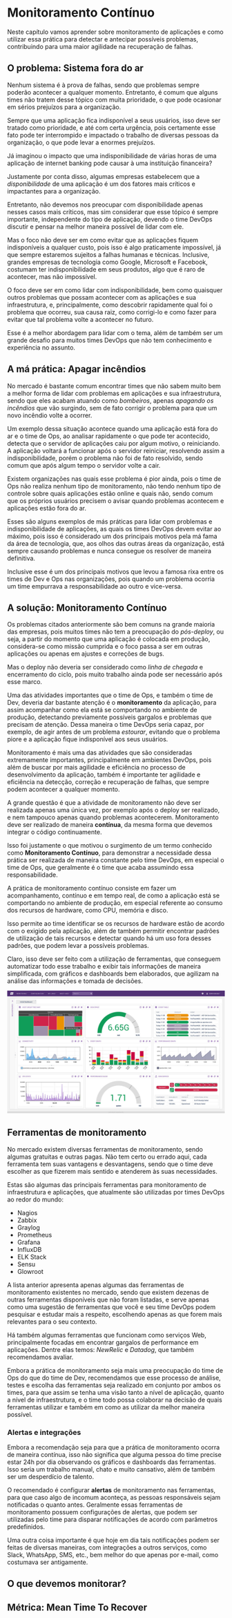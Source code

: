 # Monitoramento Contínuo

Neste capítulo vamos aprender sobre monitoramento de aplicações e como utilizar essa prática para detectar e antecipar possíveis problemas, contribuindo para uma maior agilidade na recuperação de falhas.

## O problema: Sistema fora do ar

Nenhum sistema é à prova de falhas, sendo que problemas sempre poderão acontecer a qualquer momento. Entretanto, é comum que alguns times não tratem desse tópico com muita prioridade, o que pode ocasionar em sérios prejuízos para a organização.

Sempre que uma aplicação fica indisponível a seus usuários, isso deve ser tratado como prioridade, e até com certa urgência, pois certamente esse fato pode ter interrompido e impactado o trabalho de diversas pessoas da organização, o que pode levar a enormes prejuízos.

Já imaginou o impacto que uma indisponibilidade de várias horas de uma aplicação de internet banking pode causar à uma instituição financeira?

Justamente por conta disso, algumas empresas estabelecem que a *disponibilidade* de uma aplicação é um dos fatores mais críticos e impactantes para a organização.

Entretanto, não devemos nos preocupar com disponibilidade apenas nesses casos mais críticos, mas sim considerar que esse tópico é sempre importante, independente do tipo de aplicação, devendo o time DevOps discutir e pensar na melhor maneira possível de lidar com ele.

Mas o foco não deve ser em como evitar que as aplicações fiquem indisponíveis a qualquer custo, pois isso é algo praticamente impossível, já que sempre estaremos sujeitos a falhas humanas e técnicas. Inclusive, grandes empresas de tecnologia como Google, Microsoft e Facebook, costumam ter indisponibilidade em seus produtos, algo que é raro de acontecer, mas não impossível.

O foco deve ser em como lidar com indisponibilidade, bem como quaisquer outros problemas que possam acontecer com as aplicações e sua infraestrutura, e, principalmente, como descobrir rapidamente qual foi o problema que ocorreu, sua causa raiz, como corrigi-lo e como fazer para evitar que tal problema volte a acontecer no futuro.

Esse é a melhor abordagem para lidar com o tema, além de também ser um grande desafio para muitos times DevOps que não tem conhecimento e experiência no assunto.

## A má prática: Apagar incêndios

No mercado é bastante comum encontrar times que não sabem muito bem a melhor forma de lidar com problemas em aplicações e sua infraestrutura, sendo que eles acabam atuando como *bombeiros*, apenas *apagando os incêndios* que vão surgindo, sem de fato corrigir o problema para que um novo incêndio volte a ocorrer.

Um exemplo dessa situação acontece quando uma aplicação está fora do ar e o time de Ops, ao analisar rapidamente o que pode ter acontecido, detecta que o servidor de aplicações caiu por algum motivo, o reiniciando. A aplicação voltará a funcionar após o servidor reiniciar, resolvendo assim a indisponibilidade, porém o problema não foi de fato resolvido, sendo comum que após algum tempo o servidor volte a cair.

Existem organizações nas quais esse problema é pior ainda, pois o time de Ops não realiza nenhum tipo de monitoramento, não tendo nenhum tipo de controle sobre quais aplicações estão online e quais não, sendo comum que os próprios usuários precisem o avisar quando problemas acontecem e aplicações estão fora do ar.

Esses são alguns exemplos de más práticas para lidar com problemas e indisponibilidade de aplicações, as quais os times DevOps devem evitar ao máximo, pois isso é considerado um dos principais motivos pela má fama da área de tecnologia, que, aos olhos das outras áreas da organização, está sempre causando problemas e nunca consegue os resolver de maneira definitiva.

Inclusive esse é um dos principais motivos que levou a famosa rixa entre os times de Dev e Ops nas organizações, pois quando um problema ocorria um time empurrava a responsabilidade ao outro e vice-versa.

## A solução: Monitoramento Contínuo

Os problemas citados anteriormente são bem comuns na grande maioria das empresas, pois muitos times não tem a preocupação do *pós-deploy*, ou seja, a partir do momento que uma aplicação é colocada em produção, considera-se como missão cumprida e o foco passa a ser em outras aplicações ou apenas em ajustes e correções de bugs.

Mas o deploy não deveria ser considerado como *linha de chegada* e encerramento do ciclo, pois muito trabalho ainda pode ser necessário após esse marco.

Uma das atividades importantes que o time de Ops, e também o time de Dev, deveria dar bastante atenção é o **monitoramento** da aplicação, para assim acompanhar como ela está se comportando no ambiente de produção, detectando previamente possíveis gargalos e problemas que precisam de atenção. Dessa maneira o time DevOps seria capaz, por exemplo, de agir antes de um problema *estourar*, evitando que o problema piore e a aplicação fique indisponível aos seus usuários.

Monitoramento é mais uma das atividades que são consideradas extremamente importantes, principalmente em ambientes DevOps, pois além de buscar por mais agilidade e eficiência no processo de desenvolvimento da aplicação, também é importante ter agilidade e eficiência na detecção, correção e recuperação de falhas, que sempre podem acontecer a qualquer momento.

A grande questão é que a atividade de monitoramento não deve ser realizada apenas uma única vez, por exemplo após o deploy ser realizado, e nem tampouco apenas quando problemas acontecerem. Monitoramento deve ser realizado de maneira **contínua**, da mesma forma que devemos integrar o código continuamente.

Isso foi justamente o que motivou o surgimento de um termo conhecido como **Monitoramento Contínuo**, para demonstrar a necessidade dessa prática ser realizada de maneira constante pelo time DevOps, em especial o time de Ops, que geralmente é o time que acaba assumindo essa responsabilidade.

A prática de monitoramento contínuo consiste em fazer um acompanhamento, contínuo e em tempo real, de como a aplicação está se comportando no ambiente de produção, em especial referente ao consumo dos recursos de hardware, como CPU, memória e disco.

Isso permite ao time identificar se os recursos de hardware estão de acordo com o exigido pela aplicação, além de também permitir encontrar padrões de utilização de tais recursos e detectar quando há um uso fora desses padrões, que podem levar a possíveis problemas.

Claro, isso deve ser feito com a utilização de ferramentas, que conseguem automatizar todo esse trabalho e exibir tais informações de maneira simplificada, com gráficos e dashboards bem elaborados, que agilizam na análise das informações e tomada de decisões.

![Exemplo de dashboard de uma ferramenta de monitoramento](imagens/capitulo-11/dashboard.jpg)

## Ferramentas de monitoramento

No mercado existem diversas ferramentas de monitoramento, sendo algumas gratuitas e outras pagas. Não tem certo ou errado aqui, cada ferramenta tem suas vantagens e desvantagens, sendo que o time deve escolher as que fizerem mais sentido e atenderem às suas necessidades.

Estas são algumas das principais ferramentas para monitoramento de infraestrutura e aplicações, que atualmente são utilizadas por times DevOps ao redor do mundo:

* Nagios
* Zabbix
* Graylog
* Prometheus
* Grafana
* InfluxDB
* ELK Stack
* Sensu
* Glowroot

A lista anterior apresenta apenas algumas das ferramentas de monitoramento existentes no mercado, sendo que existem dezenas de outras ferramentas disponíveis que não foram listadas, e serve apenas como uma sugestão de ferramentas que você e seu time DevOps podem pesquisar e estudar mais a respeito, escolhendo apenas as que forem mais relevantes para o seu contexto.

Há também algumas ferramentas que funcionam como serviços Web, principalmente focadas em encontrar gargalos de performance em aplicações. Dentre elas temos: *NewRelic* e *Datadog*, que também recomendamos avaliar.

Embora a prática de monitoramento seja mais uma preocupação do time de Ops do que do time de Dev, recomendamos que esse processo de análise, testes e escolha das ferramentas seja realizado em conjunto por ambos os times, para que assim se tenha uma visão tanto a nível de aplicação, quanto a nível de infraestrutura, e o time todo possa colaborar na decisão de quais ferramentas utilizar e também em como as utilizar da melhor maneira possível.

### Alertas e integrações

Embora a recomendação seja para que a prática de monitoramento ocorra de maneira contínua, isso não significa que alguma pessoa do time precise estar 24h por dia observando os gráficos e dashboards das ferramentas. Isso seria um trabalho manual, chato e muito cansativo, além de também ser um desperdício de talento.

O recomendado é configurar **alertas** de monitoramento nas ferramentas, para que caso algo de incomum aconteça, as pessoas responsáveis sejam notificadas o quanto antes. Geralmente essas ferramentas de monitoramento possuem configurações de alertas, que podem ser utilizadas pelo time para disparar notificações de acordo com parâmetros predefinidos.

Uma outra coisa importante é que hoje em dia tais notificações podem ser feitas de diversas maneiras, com integrações a outros serviços, como Slack, WhatsApp, SMS, etc., bem melhor do que apenas por e-mail, como costumava ser antigamente.

## O que devemos monitorar?

## Métrica: Mean Time To Recover
